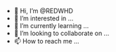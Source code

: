 - 👋 Hi, I’m @REDWHD
- 👀 I’m interested in ...
- 🌱 I’m currently learning ...
- 💞️ I’m looking to collaborate on ...
- 📫 How to reach me ...

<!---
REDWHD/REDWHD is a ✨ special ✨ repository because its `README.md` (this file) appears on your GitHub profile.
You can click the Preview link to take a look at your changes.
--->
